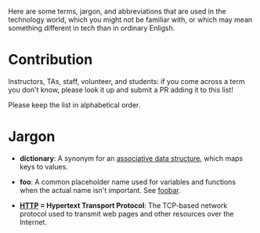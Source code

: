 Here are some terms, jargon, and abbreviations that are used in the technology world, which you might not be familiar with, or which may mean something different in tech than in ordinary Enligsh.

# Contribution

Instructors, TAs, staff, volunteer, and students: if you come across a term you don't know, please look it up and submit a PR adding it to this list!  

Please keep the list in alphabetical order.

# Jargon

- **dictionary**: A synonym for an [associative data structure](https://en.wikipedia.org/wiki/Associative_array), which maps keys to values.

- **foo**: A common placeholder name used for variables and functions when the actual name isn't important. See [foobar](https://en.wikipedia.org/wiki/Foobar).

- **[HTTP](https://en.wikipedia.org/wiki/Hypertext_Transfer_Protocol) = Hypertext Transport Protocol**: The TCP-based network protocol used to transmit web pages and other resources over the Internet.
